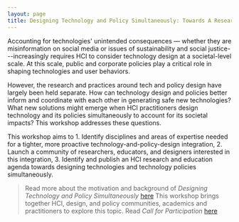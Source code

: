 ```yaml
---
layout: page
title: Designing Technology and Policy Simultaneously: Towards A Research Agenda and New Practice
---
```

 
Accounting for technologies' unintended consequences — whether they are misinformation on social media or issues of sustainability and social justice---increasingly requires HCI to consider technology design at a societal-level scale. At this scale, public and corporate policies play a critical role in shaping technologies and user behaviors. 

However, the research and practices around tech and policy design have largely been held separate. How can technology design and policies better inform and coordinate with each other in generating safe new technologies? What new solutions might emerge when HCI practitioners design technology and its policies simultaneously to account for its societal impacts? This workshop addresses these questions.

This workshop aims to
1. Identify disciplines and areas of expertise needed for a tighter, more proactive technology-and-policy-design integration,
2. Launch a community of researchers, educators, and designers interested in this integration,
3. Identify and publish an HCI research and education agenda towards designing technologies and technology policies simultaneously.

>  Read more about the motivation and background of _Designing Technology and Policy Simultaneously_ [here](https://www.researchgate.net/profile/Qian-Yang-19/publication/367118347_Designing_Technology_and_Policy_Simultaneously_Towards_A_Research_Agenda_and_New_Practice/links/63c1e373d9fb5967c2d354b6/Designing-Technology-and-Policy-Simultaneously-Towards-A-Research-Agenda-and-New-Practice.pdf) 
>  This workshop brings together HCI, design, and policy communities, academics and practitioners to explore this topic. Read _Call for Participation_ [here](cfp.md)

